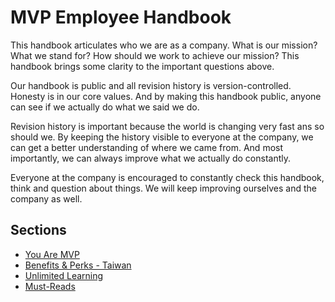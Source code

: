 # MVP Employee Handbook

This handbook articulates who we are as a company.
What is our mission? What we stand for? How should we work to achieve our mission?
This handbook brings some clarity to the important questions above.

Our handbook is public and all revision history is version-controlled.
Honesty is in our core values. 
And by making this handbook public, anyone can see if we actually do what we said we do. 

Revision history is important because the world is changing very fast ans so should we.
By keeping the history visible to everyone at the company, we can get a better understanding
of where we came from. 
And most importantly, we can always improve what we actually do constantly. 

Everyone at the company is encouraged to constantly check this handbook, think and question about
things. We will keep improving ourselves and the company as well.

## Sections

* [You Are MVP](https://github.com/MVPFastlane/handbook/blob/master/you-are-mvp.md)
* [Benefits & Perks - Taiwan](https://github.com/MVPFastlane/handbook/blob/master/benefits-and-perks-taiwan-office.md)
* [Unlimited Learning](https://github.com/MVPFastlane/handbook/blob/master/unlimited-learning.md)
* [Must-Reads](https://github.com/MVPFastlane/handbook/blob/master/must-reads.md)
